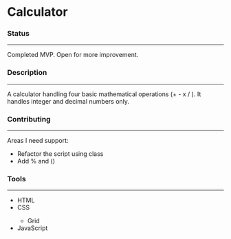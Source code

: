 # Calculator
<h3>Status</h3>
<hr>
<p>Completed MVP. Open for more improvement.</p>
<h3>Description</h3>
<hr>
<p>A calculator handling four basic mathematical operations (+ - x / ). It handles integer and decimal numbers only.</p>
<h3>Contributing</h3>
<hr>
<p>Areas I need support:</p>
<ul>
    <li>Refactor the script using class</li>
    <li>Add % and () </li>
</ul>
<h3>Tools</h3>
<hr>
<ul>
    <li>HTML</li>
    <li>CSS</li>
        <ul>
            <li>Grid</li>
        </ul>
    <li>JavaScript</li>
</ul>

